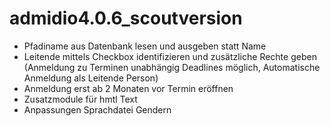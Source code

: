 # admidio4.0.6_scoutversion

- Pfadiname aus Datenbank lesen und ausgeben statt Name
- Leitende mittels Checkbox identifizieren und zusätzliche Rechte geben (Anmeldung zu Terminen unabhängig Deadlines möglich, Automatische Anmeldung als Leitende Person)
- Anmeldung erst ab 2 Monaten vor Termin eröffnen
- Zusatzmodule für hmtl Text
- Anpassungen Sprachdatei Gendern

